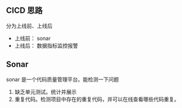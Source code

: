 ## CICD 思路

分为上线前、上线后

-   上线前：
    sonar
-   上线后：
    数据指标监控报警

## Sonar

sonar 是一个代码质量管理平台。能检测一下问题

1. 缺乏单元测试。统计并展示
2. 重复代码。检测项目中存在的重复代码，并可以在线查看哪些代码重复。
